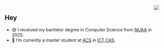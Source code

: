 <img align="right" src="https://github-readme-stats.vercel.app/api?username=RayZhao1998&show_icons=true&icon_color=CE1D2D&text_color=718096&bg_color=ffffff&hide_title=true" />

## Hey

- 😄 I received my bachelor degree in Computer Science from [NUAA](http://www.nuaa.edu.cn/) in 2020.
- 🔭 I’m currently a master student at [ACS](http://acs.ict.ac.cn/) in [ICT CAS](http://www.ict.ac.cn/).


<!--
**SeanLi-OI/SeanLi-OI** is a ✨ _special_ ✨ repository because its `README.md` (this file) appears on your GitHub profile.

### Hi there 👋

Here are some ideas to get you started:

- 🔭 I’m currently working on ...
- 🌱 I’m currently learning ...
- 👯 I’m looking to collaborate on ...
- 🤔 I’m looking for help with ...
- 💬 Ask me about ...
- 📫 How to reach me: ...
- 😄 Pronouns: ...
- ⚡ Fun fact: ...
-->
